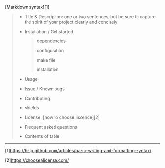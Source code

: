 [Markdown syntax][1]

> - Title & Description: one or two sentences, but be sure to capture the spirit of your project clearly and concisely
>
> - Installation / Get started
>
>   > dependencies
>   >
>   > configuration
>   >
>   > make file
>   >
>   > installation
>
> - Usage
>
> - Issue / Known bugs
>
> - Contributing
>
> - shields
>
> - License: [how to choose liscence][2]
>
> - Frequent asked questions
>
> - Contents of table



---

[1]https://help.github.com/articles/basic-writing-and-formatting-syntax/

[2]https://choosealicense.com/



